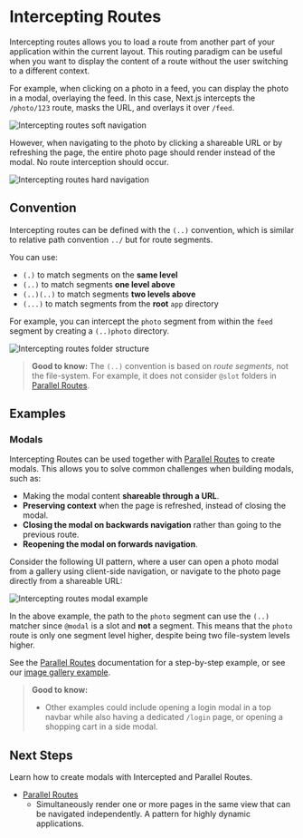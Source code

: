 # Intercepting Routes

Intercepting routes allows you to load a route from another part of your application within the current layout. This routing paradigm can be useful when you want to display the content of a route without the user switching to a different context.

For example, when clicking on a photo in a feed, you can display the photo in a modal, overlaying the feed. In this case, Next.js intercepts the `/photo/123` route, masks the URL, and overlays it over `/feed`.

![Intercepting routes soft navigation](https://h8DxKfmAPhn8O0p3.public.blob.vercel-storage.com/docs/light/intercepting-routes-soft-navigate.png)

However, when navigating to the photo by clicking a shareable URL or by refreshing the page, the entire photo page should render instead of the modal. No route interception should occur.

![Intercepting routes hard navigation](https://h8DxKfmAPhn8O0p3.public.blob.vercel-storage.com/docs/light/intercepting-routes-hard-navigate.png)

## Convention

Intercepting routes can be defined with the `(..)` convention, which is similar to relative path convention `../` but for route segments.

You can use:

* `(.)` to match segments on the **same level**
* `(..)` to match segments **one level above**
* `(..)(..)` to match segments **two levels above**
* `(...)` to match segments from the **root** `app` directory

For example, you can intercept the `photo` segment from within the `feed` segment by creating a `(..)photo` directory.

![Intercepting routes folder structure](https://h8DxKfmAPhn8O0p3.public.blob.vercel-storage.com/docs/light/intercepted-routes-files.png)

> **Good to know:** The `(..)` convention is based on *route segments*, not the file-system. For example, it does not consider `@slot` folders in [Parallel Routes](/docs/app/api-reference/file-conventions/parallel-routes.md).

## Examples

### Modals

Intercepting Routes can be used together with [Parallel Routes](/docs/app/api-reference/file-conventions/parallel-routes.md) to create modals. This allows you to solve common challenges when building modals, such as:

* Making the modal content **shareable through a URL**.
* **Preserving context** when the page is refreshed, instead of closing the modal.
* **Closing the modal on backwards navigation** rather than going to the previous route.
* **Reopening the modal on forwards navigation**.

Consider the following UI pattern, where a user can open a photo modal from a gallery using client-side navigation, or navigate to the photo page directly from a shareable URL:

![Intercepting routes modal example](https://h8DxKfmAPhn8O0p3.public.blob.vercel-storage.com/docs/light/intercepted-routes-modal-example.png)

In the above example, the path to the `photo` segment can use the `(..)` matcher since `@modal` is a slot and **not** a segment. This means that the `photo` route is only one segment level higher, despite being two file-system levels higher.

See the [Parallel Routes](/docs/app/api-reference/file-conventions/parallel-routes.md#modals) documentation for a step-by-step example, or see our [image gallery example](https://github.com/vercel-labs/nextgram).

> **Good to know:**
>
> * Other examples could include opening a login modal in a top navbar while also having a dedicated `/login` page, or opening a shopping cart in a side modal.

## Next Steps

Learn how to create modals with Intercepted and Parallel Routes.

- [Parallel Routes](/docs/app/api-reference/file-conventions/parallel-routes.md)
  - Simultaneously render one or more pages in the same view that can be navigated independently. A pattern for highly dynamic applications.
